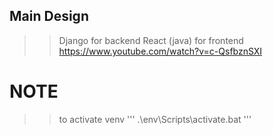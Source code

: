 ## Main Design
>> Django for backend
>> React (java) for frontend
https://www.youtube.com/watch?v=c-QsfbznSXI
# NOTE
>> to activate venv ''' .\env\Scripts\activate.bat '''